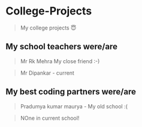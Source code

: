 # College-Projects
>My college projects 😇

##   My school teachers were/are
> Mr Rk Mehra My close friend :-)

> Mr Dipankar - current

## My best coding partners were/are
> Pradumya kumar maurya - My old school :(

> NOne in current school!



